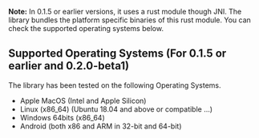 **Note:** In 0.1.5 or earlier versions, it uses a rust module though JNI. The library
bundles the platform specific binaries of this rust module. You can check the supported operating systems below.

## Supported Operating Systems (For 0.1.5 or earlier and 0.2.0-beta1)
The library has been tested on the following Operating Systems.

- Apple MacOS (Intel and Apple Silicon)
- Linux (x86_64) (Ubuntu 18.04 and above or compatible ...)
- Windows 64bits (x86_64)
- Android (both x86 and ARM in 32-bit and 64-bit)
